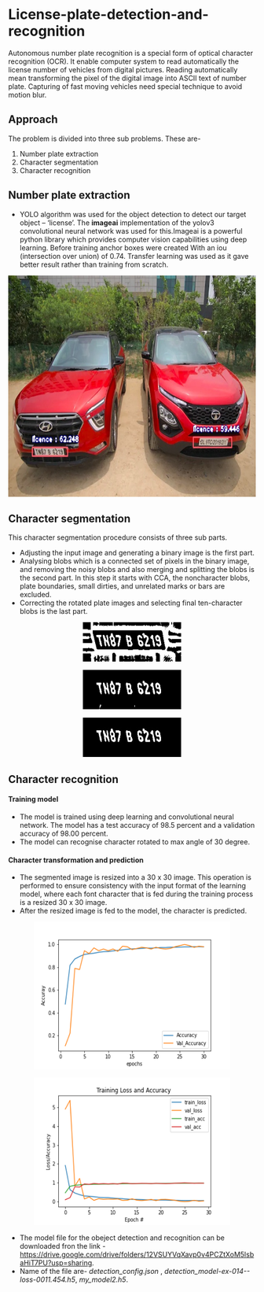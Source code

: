 # License-plate-detection-and-recognition
Autonomous number plate recognition is a special form of optical character recognition (OCR).
It enable computer system to read automatically the license number of vehicles from digital pictures.
Reading automatically mean transforming the pixel of the digital  image into ASCII text of number plate.
Capturing of fast moving vehicles need special technique to avoid motion blur.


## Approach
The problem is divided into three sub problems. These are-
1. Number plate extraction 
2. Character segmentation 
3. Character recognition

## Number plate extraction
* YOLO algorithm was used for the object detection to detect our target object – ‘license’. The **imageai** implementation of the yolov3 convolutional neural network was used for this.Imageai is a powerful python library which provides computer vision capabilities using deep learning. Before training anchor boxes were created
With an iou (intersection over union) of 0.74. Transfer learning was used as it gave better result rather than training from scratch.

<p align="center">
  <img src="src/found.jpg" width=676 height=450>
</p>  

## Character segmentation
This character segmentation procedure consists of three sub parts.
* Adjusting the input image and generating a binary image is the first part.
* Analysing blobs which is a connected set of pixels in the binary image, and removing the noisy blobs and also merging and splitting the blobs is the second part. In this step it starts with CCA, the noncharacter blobs, plate boundaries, small dirties, and unrelated marks or bars are excluded.
* Correcting the rotated plate images and selecting final ten-character blobs is the last part.

<p align="center">
  <img src="src/thresh.jpg" width=200 height=80>
</p>

<p align="center">
  <img src="src/thresh2.jpg" width=200 height=80>
</p>

<p align="center">
  <img src="src/result.jpg" width=200 height=80>
</p>


## Character recognition
#### Training model
* The model is trained using deep learning and convolutional neural network. The model has a test accuracy of 98.5 percent and a validation accuracy of 98.00 percent.
* The model can recognise character rotated to max angle of 30 degree.
#### Character transformation and prediction
* The segmented image is resized into a 30 x 30 image. This operation is performed to ensure consistency with the input format of the learning model, where each font character that is fed during the training process is a resized 30 x 30 image. 
* After the resized image is fed to the model, the character is predicted.

<p align="center">
  <img src="src/my_model2.png" width=400 height=300>
</p>  
<p align="center">
  <img src="src/my_model2_acc_vs_val.png" width=400 height=300>
</p> 

+ The model file for the obeject detection and recognition can be downloaded fron the link - https://drive.google.com/drive/folders/12VSUYVqXavp0v4PCZtXoM5lsbaHiT7PU?usp=sharing. 
+ Name of the file are- *detection_config.json* , *detection_model-ex-014--loss-0011.454.h5*, *my_model2.h5*.






 




